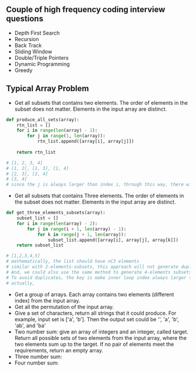 ## Couple of high frequency coding interview questions
* Depth First Search
* Recursion
* Back Track
* Sliding Window
* Double/Triple Pointers
* Dynamic Programming
* Greedy
## Typical Array Problem

* Get all subsets that contains two elements. The order of elements in the subset does not matter. Elements in the input array are distinct.
```python
def produce_all_sets(array):
    rtn_list = []
    for i in range(len(array) - 1):
        for j in range(1, len(array)):
            rtn_list.append([array[i], array[j]])
    
    return rtn_list

# [1, 2, 3, 4]
# [1, 2], [1, 3], [1, 4]
# [2, 3], [2, 4]
# [3, 4]
# since the j is always larger than index i, through this way, there will never be duplicate set appear, e.g., [1, 2], [2, 1]
```
* Get all subsets that contains Three elements. The order of elements in the subset does not matter. Elements in the input array are distinct.
```python
def get_three_elements_subsets(array):
    subset_list = []
    for i in range(len(array) - 2):
        for j in range(i + 1, len(array) - 1):
            for k in range(j + 1, len(array)):
                subset_list.append([array[i], array[j], array[k]])
    return subset_list

# [1,2,3,4,5]
# mathematically, the list should have nC3 elements
# similar with 2-elements-subsets, this approach will not generate duplicated 3-elements-sub-sets
# And, we could also use the same method to generate 4-elements subsets. 
# To avoid duplicates, the key is make inner loop index always larger than parent loop index by ONE. This way, the iteration will never look back.
# actually, 


```

* Get a group of arrays. Each array contains two elements (different index) from the input array. 
* Get all the permutation of the input array. 
* Give a set of characters, return all strings that it could produce. For example, input set is ['a', 'b']. Then the output set could be '', 'a', 'b', 'ab', and 'ba'
* Two number sum: give an array of integers and an integer, called target. Return all possible sets of two elements from the input array, where the two elements sum up to the target. If no pair of elements meet the requirements, return an empty array.
* Three number sum: 
* Four number sum: 

